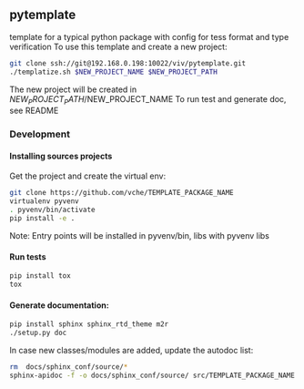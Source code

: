## pytemplate

template for a typical python package with config for tess format and type verification
To use this template and create a new project:

```sh
git clone ssh://git@192.168.0.198:10022/viv/pytemplate.git
./templatize.sh $NEW_PROJECT_NAME $NEW_PROJECT_PATH
```

The new project will be created in $NEW_PROJECT_PATH/$NEW_PROJECT_NAME
To run test and generate doc, see README

### Development

#### Installing sources projects

Get the project and create the virtual env:
```sh
git clone https://github.com/vche/TEMPLATE_PACKAGE_NAME
virtualenv pyvenv
. pyvenv/bin/activate
pip install -e .
```

Note: Entry points will be installed in pyvenv/bin, libs with pyvenv libs

#### Run tests

```sh
pip install tox
tox
```

#### Generate documentation:

```sh
pip install sphinx sphinx_rtd_theme m2r
./setup.py doc
```

In case new classes/modules are added, update the autodoc list:
```sh
rm  docs/sphinx_conf/source/*
sphinx-apidoc -f -o docs/sphinx_conf/source/ src/TEMPLATE_PACKAGE_NAME
```
